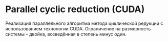 # Parallel cyclic reduction (CUDA)
Реализация параллельного алгоритма метода циклической редукции с использованием технологии CUDA. Ограничение на размерность системы – двойка, возведённая в степень минус один.
